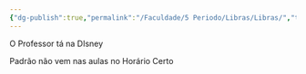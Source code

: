 ```yaml
---
{"dg-publish":true,"permalink":"/Faculdade/5 Periodo/Libras/Libras/","tags":["root"],"created":"2024-02-22T09:58:45.059-03:00"}
---
```



O Professor tá na DIsney

Padrão não vem nas aulas no Horário Certo